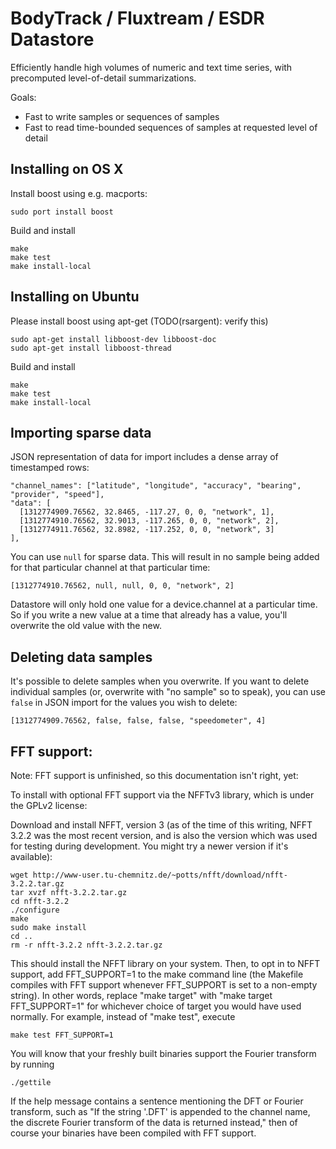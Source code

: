 BodyTrack / Fluxtream / ESDR Datastore
======================================

Efficiently handle high volumes of numeric and text time series, with precomputed level-of-detail summarizations.

Goals:

* Fast to write samples or sequences of samples
* Fast to read time-bounded sequences of samples at requested level of detail

Installing on OS X
------------------

Install boost using e.g. macports:

    sudo port install boost

Build and install

    make
    make test
    make install-local

Installing on Ubuntu
--------------------

Please install boost using apt-get (TODO(rsargent): verify this)

    sudo apt-get install libboost-dev libboost-doc
    sudo apt-get install libboost-thread

Build and install

    make
    make test
    make install-local

Importing sparse data
---------------------

JSON representation of data for import includes a dense array of timestamped rows:

    "channel_names": ["latitude", "longitude", "accuracy", "bearing", "provider", "speed"],
    "data": [
      [1312774909.76562, 32.8465, -117.27, 0, 0, "network", 1],
      [1312774910.76562, 32.9013, -117.265, 0, 0, "network", 2],
      [1312774911.76562, 32.8982, -117.252, 0, 0, "network", 3]
    ],

You can use `null` for sparse data.  This will result in no sample
being added for that particular channel at that particular time:

    [1312774910.76562, null, null, 0, 0, "network", 2]

Datastore will only hold one value for a device.channel at a
particular time.  So if you write a new value at a time that already
has a value, you'll overwrite the old value with the new.

Deleting data samples
---------------------

It's possible to delete samples when you overwrite.  If you want to
delete individual samples (or, overwrite with "no sample" so to
speak), you can use `false` in JSON import for the values you wish to
delete:

    [1312774909.76562, false, false, false, "speedometer", 4]

FFT support:
------------

Note: FFT support is unfinished, so this documentation isn't right, yet:

To install with optional FFT support via the NFFTv3 library, which
is under the GPLv2 license:

Download and install NFFT, version 3 (as of the time of this writing,
NFFT 3.2.2 was the most recent version, and is also the version which
was used for testing during development.  You might try a newer version
if it's available):

    wget http://www-user.tu-chemnitz.de/~potts/nfft/download/nfft-3.2.2.tar.gz
    tar xvzf nfft-3.2.2.tar.gz
    cd nfft-3.2.2
    ./configure
    make
    sudo make install
    cd ..
    rm -r nfft-3.2.2 nfft-3.2.2.tar.gz

This should install the NFFT library on your system.  Then, to opt in
to NFFT support, add FFT_SUPPORT=1 to the make command line
(the Makefile compiles with FFT support whenever FFT_SUPPORT is set to
a non-empty string).  In other words, replace "make target" with
"make target FFT_SUPPORT=1" for whichever choice of target you would
have used normally.  For example, instead of "make test", execute

    make test FFT_SUPPORT=1

You will know that your freshly built binaries support the Fourier
transform by running

    ./gettile

If the help message contains a sentence mentioning the DFT or Fourier
transform, such as "If the string '.DFT' is appended to the channel name,
the discrete Fourier transform of the data is returned instead,"
then of course your binaries have been compiled with FFT support.

